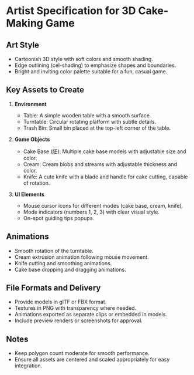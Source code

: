# Artist Specification for 3D Cake-Making Game

## Art Style
- Cartoonish 3D style with soft colors and smooth shading.
- Edge outlining (cel-shading) to emphasize shapes and boundaries.
- Bright and inviting color palette suitable for a fun, casual game.

## Key Assets to Create
1. **Environment**
   - Table: A simple wooden table with a smooth surface.
   - Turntable: Circular rotating platform with subtle details.
   - Trash Bin: Small bin placed at the top-left corner of the table.

2. **Game Objects**
   - Cake Base (胚): Multiple cake base models with adjustable size and color.
   - Cream: Cream blobs and streams with adjustable thickness and color.
   - Knife: A cute knife with a blade and handle for cake cutting, capable of rotation.

3. **UI Elements**
   - Mouse cursor icons for different modes (cake base, cream, knife).
   - Mode indicators (numbers 1, 2, 3) with clear visual style.
   - On-spot guiding tips popups.

## Animations
- Smooth rotation of the turntable.
- Cream extrusion animation following mouse movement.
- Knife cutting and smoothing animations.
- Cake base dropping and dragging animations.

## File Formats and Delivery
- Provide models in glTF or FBX format.
- Textures in PNG with transparency where needed.
- Animations exported as separate clips or embedded in models.
- Include preview renders or screenshots for approval.

## Notes
- Keep polygon count moderate for smooth performance.
- Ensure all assets are centered and scaled appropriately for easy integration.